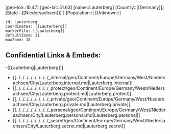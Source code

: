 ﻿---
location: [51.63,10.47]
mapzoom: [7,12] 
mapmarker: city 
type: City
tags:
- geo/City


SpocWebEntityId: 31884
isDeleted: false
confidential: public

---
[geo-lon::10.47]
[geo-lat::51.63]
[name::Lauterberg]
[Country::[[Germany]]]
[State ::[[Niedersachsen]]] ]
[Population::]
[Unknown::]


```leaflet
id: Lauterberg
coordinates: [[Lauterberg]]
markerFile: [[Lauterberg]]
defaultZoom: 11 
maxZoom: 18
```


## Confidential Links & Embeds: 
-[[Lauterberg|Lauterberg]]] 
- [[../../../../../../../../_internal/geo/Continent/Europe/Germany/West/Niedersachsen/City/Lauterberg.internal.md|Lauterberg.internal]] 
- [[../../../../../../../../_protect/geo/Continent/Europe/Germany/West/Niedersachsen/City/Lauterberg.protect.md|Lauterberg.protect]] 
- [[../../../../../../../../_private/geo/Continent/Europe/Germany/West/Niedersachsen/City/Lauterberg.private.md|Lauterberg.private]] 
- [[../../../../../../../../_personal/geo/Continent/Europe/Germany/West/Niedersachsen/City/Lauterberg.personal.md|Lauterberg.personal]] 
- [[../../../../../../../../_secret/geo/Continent/Europe/Germany/West/Niedersachsen/City/Lauterberg.secret.md|Lauterberg.secret]] 
